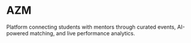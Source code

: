 # AZM
Platform connecting students with mentors through curated events, AI-powered matching, and live performance analytics.
